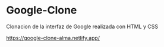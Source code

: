 # Google-Clone
Clonacion de la interfaz de Google realizada con HTML y CSS

https://google-clone-alma.netlify.app/

